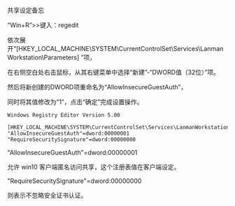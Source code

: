 共享设定备忘



“Win+R”>>键入：regedit

依次展开“[HKEY_LOCAL_MACHINE\SYSTEM\CurrentControlSet\Services\LanmanWorkstation\Parameters] ”项，

在右侧空白处右击鼠标，从其右键菜单中选择“新建”-“DWORD值（32位）”项。

然后将新创建的DWORD项重命名为“AllowInsecureGuestAuth”，

同时将其值修改为“1”，点击“确定”完成设置操作。



```
Windows Registry Editor Version 5.00

[HKEY_LOCAL_MACHINE\SYSTEM\CurrentControlSet\Services\LanmanWorkstation\Parameters]
"AllowInsecureGuestAuth"=dword:00000001
"RequireSecuritySignature"=dword:00000000
```



"AllowInsecureGuestAuth"=dword:00000001

允许 win10 客户端匿名访问共享，这个注册表值在客户端设定。



"RequireSecuritySignature"=dword:00000000

则表示不忽略安全证书认证。



